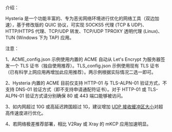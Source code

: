 介绍：

Hysteria 是一个功能丰富的、专为恶劣网络环境进行优化的网络工具（双边加速），基于修改版的 QUIC 协议，可实现 SOCKS5 代理 (TCP & UDP)、HTTP/HTTPS 代理、TCP/UDP 转发、TCP/UDP TPROXY 透明代理 (Linux)、TUN (Windows 下为 TAP) 应用。

注意：

1、ACME_config.json 示例使用内置的 ACME 自动从 Let's Encrypt 为服务器签发一个 TLS 证书（独自使用推荐）。TLS_config.json 示例使用现有 TLS 证书（已有科学上网应用再增加此应用推荐）。两示例根据实际情况二选一即可。

2、Hysteria 内置的 ACME 目前仅支持 HTTP-01 与 TLS-ALPN-01 验证方式，不支持 DNS-01 验证方式（即不支持申请通配符证书）。对于 HTTP-01 或 TLS-ALPN-01 验证方式请分别确保 80 或 443 端口能够被访问。

3、如内网超过 10G 或高延迟跨国超过 1G，建议增加 [UDP 接收缓冲区大小](https://github.com/HyNetwork/hysteria/wiki/%E4%BC%98%E5%8C%96)对超高传速度进行优化。

4、若网络极差推荐部署，相比 V2Ray 或 Xray 的 mKCP 应用加速明显。
